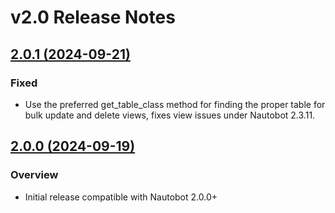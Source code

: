 # v2.0 Release Notes

## [2.0.1 (2024-09-21)](https://github.com/NVIDIA/nautobot-app-fsus/releases/tag/v2.0.1)

### Fixed

- Use the preferred get_table_class method for finding the proper table for bulk update and delete views, fixes view issues under Nautobot 2.3.11.

## [2.0.0 (2024-09-19)](https://github.com/NVIDIA/nautobot-app-fsus/releases/tag/v2.0.0)

### Overview

- Initial release compatible with Nautobot 2.0.0+
